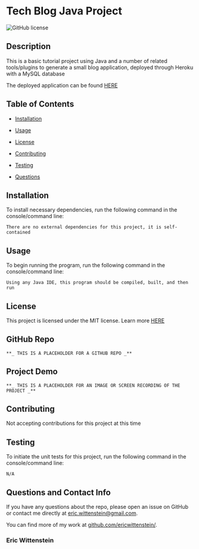 # Tech Blog Java Project
![GitHub license](https://img.shields.io/badge/license-MIT-blue.svg)

## Description

This is a basic tutorial project using Java and a number of related tools/plugins to generate a small blog application, deployed through Heroku with a MySQL database

The deployed application can be found [HERE](https://javatechblog.herokuapp.com/)

## Table of Contents 

* [Installation](#installation)

* [Usage](#usage)

* [License](#license)

* [Contributing](#contributing)

* [Testing](#testing)

* [Questions](#questions)

## Installation

To install necessary dependencies, run the following command in the console/command line:

```
There are no external dependencies for this project, it is self-contained
```

## Usage

To begin running the program, run the following command in the console/command line:

```
Using any Java IDE, this program should be compiled, built, and then run
```

## License

This project is licensed under the MIT license. Learn more [HERE](LICENSE)

## GitHub Repo

    **_ THIS IS A PLACEHOLDER FOR A GITHUB REPO _**

## Project Demo

    **_ THIS IS A PLACEHOLDER FOR AN IMAGE OR SCREEN RECORDING OF THE PROJECT _**

## Contributing

Not accepting contributions for this project at this time

## Testing

To initiate the unit tests for this project, run the following command in the console/command line: 

```
N/A
```

## Questions and Contact Info

If you have any questions about the repo, please open an issue on GitHub or contact me directly at [eric.wittenstein@gmail.com](mailto:eric.wittenstein@gmail.com).

You can find more of my work at [github.com/ericwittenstein/](https://github.com/ericwittenstein/).

<!-- EHW SIGNET
---------
    |
  -----
    |
---------
 -->

### Eric Wittenstein

